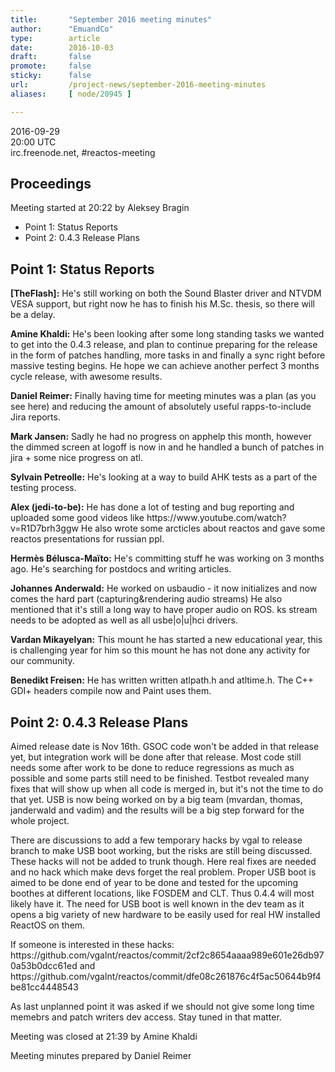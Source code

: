 ```yaml
---
title:       "September 2016 meeting minutes"
author:      "EmuandCo"
type:        article
date:        2016-10-03
draft:       false
promote:     false
sticky:      false
url:         /project-news/september-2016-meeting-minutes
aliases:     [ node/20945 ]

---
```


<p>2016-09-29<br />
	20:00 UTC<br />
	irc.freenode.net, #reactos-meeting</p>
<h2>Proceedings</h2>
<p>Meeting started at 20:22 by Aleksey Bragin</p>
<ul>
    <li>Point 1: Status Reports</li>
    <li>Point 2: 0.4.3 Release Plans</li>
</ul>

<h2>Point 1: Status Reports</h2>

<p><b>[TheFlash]:</b> He's still working on both the Sound Blaster driver and NTVDM VESA support, but right now he has to finish his M.Sc. thesis, so there will be a delay.</p>

<p><b>Amine Khaldi:</b> He's been looking after some long standing tasks we wanted to get into the 0.4.3 release, and plan to continue preparing for the release in the form of patches handling, more tasks in and finally a sync right before massive testing begins. He hope we can achieve another perfect 3 months cycle release, with awesome results.</p>

<p><b>Daniel Reimer:</b> Finally having time for meeting minutes was a plan (as you see here) and reducing the amount of absolutely useful rapps-to-include Jira reports.</p>

<p><b>Mark Jansen:</b> Sadly he had no progress on apphelp this month, however the dimmed screen at logoff is now in and he handled a bunch of patches in jira + some nice progress on atl.</p>

<p><b>Sylvain Petreolle:</b> He's looking at a way to build AHK tests as a part of the testing process.</p>

<p><b>Alex (jedi-to-be):</b> He has done a lot of testing and bug reporting and uploaded some good videos like https://www.youtube.com/watch?v=R1D7brh3ggw He also wrote some arcticles about reactos and gave some reactos presentations for russian ppl.</p>

<p><b>Hermès Bélusca-Maïto:</b> He's committing stuff he was working on 3 months ago. He's searching for postdocs and writing articles.</p>

<p><b>Johannes Anderwald:</b> He worked on usbaudio - it now initializes and now comes the hard part (capturing&rendering audio streams) He also mentioned that it's still a long way to have proper audio on ROS. ks stream needs to be adopted as well as all usbe|o|u|hci drivers.</p>

<p><b>Vardan Mikayelyan:</b> This mount he has started a new educational year, this is challenging year for him so this mount he has not done any activity for our community.</p>

<p><b>Benedikt Freisen:</b> He has written written atlpath.h and atltime.h. The C++ GDI+ headers compile now and Paint uses them.</p>

<h2>Point 2: 0.4.3 Release Plans</h2>

<p>Aimed release date is Nov 16th. GSOC code won't be added in that release yet, but integration work will be done after that release. Most code still needs some after work to be done to reduce regressions as much as possible and some parts still need to be finished. Testbot revealed many fixes that will show up when all code is merged in, but it's not the time to do that yet. USB is now being worked on by a big team (mvardan, thomas, janderwald and vadim) and the results will be a big step forward for the whole project.</p>
<p>There are discussions to add a few temporary hacks by vgal to release branch to make USB boot working, but the risks are still being discussed. These hacks will not be added to trunk though. Here real fixes are needed and no hack which make devs forget the real problem. Proper USB boot is aimed to be done end of year to be done and tested for the upcoming boothes at different locations, like FOSDEM and CLT. Thus 0.4.4 will most likely have it. The need for USB boot is well known in the dev team as it opens a big variety of new hardware to be easily used for real HW installed ReactOS on them.</p>
<p>If someone is interested in these hacks: https://github.com/vgalnt/reactos/commit/2cf2c8654aaaa989e601e26db970a53b0dcc61ed and https://github.com/vgalnt/reactos/commit/dfe08c261876c4f5ac50644b9f4be81cc4448543</p>

<p>As last unplanned point it was asked if we should not give some long time memebrs and patch writers dev access. Stay tuned in that matter.</p>

<p>Meeting was closed at 21:39 by Amine Khaldi</p>
<p>Meeting minutes prepared by Daniel Reimer</p>
